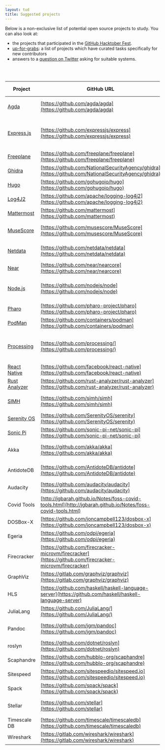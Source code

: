```yaml
---
layout: tud
title: Suggested projects
---
```


Below is a non-exclusive list of potential open source projects to study.
You can also look at:

- the projects that participated in the [GitHub Hacktober Fest](https://github.com/topics/hacktoberfest).
- [up-for-grabs](https://up-for-grabs.net/#/): a list of projects which have curated tasks specifically for new contributors
- answers to a [question on Twitter](https://twitter.com/avandeursen/status/1491146678539550720) asking for suitable systems.

<br/>
<br/>

| Project | GitHub URL | Remarks | Proposed by |
|--|--|--|--|
| [Agda](https://wiki.portal.chalmers.se/agda/pmwiki.php) | [https://github.com/agda/agda](https://github.com/agda/agda) | Type theory, theorem prover | Jesper Cockx |
| [Express.js](https://expressjs.com/) | [https://github.com/expressjs/express](https://github.com/expressjs/express) | Back-end web application framework for Node.js | Diomidis Spinellis
| [Freeplane](https://www.freeplane.org/) | [https://github.com/freeplane/freeplane](https://github.com/freeplane/freeplane) | Mind map editor | Diomidis Spinellis
| [Ghidra](https://www.nsa.gov/ghidra) | [https://github.com/NationalSecurityAgency/ghidra](https://github.com/NationalSecurityAgency/ghidra) | Security, decompilation | Arie van Deursen
| [Hugo](https://gohugo.io) | [https://github.com/gohugoio/hugo](https://github.com/gohugoio/hugo) | Variability | Xavier Devroey
| [Log4J2](https://logging.apache.org/log4j/2.x/) | [https://github.com/apache/logging-log4j2](https://github.com/apache/logging-log4j2) | Security, performance | Arie van Deursen
| [Mattermost](https://mattermost.com) | [https://github.com/mattermost](https://github.com/mattermost) | Collaboration | Zef Hemel
| [MuseScore](https://musescore.org/en) | [https://github.com/musescore/MuseScore](https://github.com/musescore/MuseScore) | Music composition and notation | Diomidis Spinellis
| [Netdata](https://www.netdata.cloud/) | [https://github.com/netdata/netdata](https://github.com/netdata/netdata) | Real time OS metrics display | Diomidis Spinellis
| [Near](https://near.org) | [https://github.com/near/nearcore](https://github.com/near/nearcore) | Smart contracts | Arie van Deursen |
| [Node.js](https://nodejs.org/) | [https://github.com/nodejs/node](https://github.com/nodejs/node) | Back-end JavaScript runtime environment | Diomidis Spinellis
| [Pharo](https://pharo.org) | [https://github.com/pharo-project/pharo](https://github.com/pharo-project/pharo) | If your'e into SmallTalk | Guille Polito |
| [PodMan](https://podman.io/) | [https://github.com/containers/podman](https://github.com/containers/podman) | The New Docker | Arie van Deursen
| [Processing](https://processing.org/) | [https://github.com/processing/](https://github.com/processing/) | Programming language geared toward visual arts | Diomidis Spinellis
| [React Native](https://reactnative.dev/) | [https://github.com/facebook/react-native](https://github.com/facebook/react-native) | UI software framework | Diomidis Spinellis
| [Rust Analyzer](https://rust-analyzer.github.io) | [https://github.com/rust-analyzer/rust-analyzer](https://github.com/rust-analyzer/rust-analyzer) | Program analysis | Arie van Deursen
| [SIMH](http://simh.trailing-edge.com/) | [https://github.com/simh/simh](https://github.com/simh/simh) | Portable multi-system emulator | Diomidis Spinellis
| [Serenity OS](https://serenityos.org) | [https://github.com/SerenityOS/serenity](https://github.com/SerenityOS/serenity) | Retro OS experience | Brian Gianforcaro |
| [Sonic Pi](https://sonic-pi.net/) | [https://github.com/sonic-pi-net/sonic-pi](https://github.com/sonic-pi-net/sonic-pi) | Live (music) coding | Diomidis Spinellis
| Akka | [https://github.com/akka/akka](https://github.com/akka/akka) | Distribution | Burcu Kulahcioglu Ozkan
| AntidoteDB | [https://github.com/AntidoteDB/antidote](https://github.com/AntidoteDB/antidote) | Distribution | Burcu Kulahcioglu Ozkan
| Audacity | [https://github.com/audacity/audacity](https://github.com/audacity/audacity) | Audio Editor | Diomidis Spinellis
| Covid Tools | [http://jgbarah.github.io/Notes/foss-covid-tools.html](http://jgbarah.github.io/Notes/foss-covid-tools.html) | Find your favorite | Arie van Deursen
| DOSBox-X | [https://github.com/joncampbell123/dosbox-x](https://github.com/joncampbell123/dosbox-x) | | Diomidis Spinellis
| Egeria | [https://github.com/odpi/egeria](https://github.com/odpi/egeria) | ING | Arie van Deursen
| Firecracker | [https://github.com/firecracker-microvm/firecracker](https://github.com/firecracker-microvm/firecracker) | | Luís Cruz | 
| GraphViz | [https://gitlab.com/graphviz/graphviz](https://gitlab.com/graphviz/graphviz) | | Diomidis Spinellis
| HLS | [https://github.com/haskell/haskell-language-server](https://github.com/haskell/haskell-language-server) |  Haskell IDE | Leonhard Applis
| JuliaLang | [https://github.com/JuliaLang/](https://github.com/JuliaLang/) | | Arie van Deursen |
| Pandoc | [https://github.com/jgm/pandoc](https://github.com/jgm/pandoc) | Haskell document converter | Leonhard Applis
| roslyn | [https://github.com/dotnet/roslyn](https://github.com/dotnet/roslyn) | Program analysis | Arie van Deursen
| Scaphandre | [https://github.com/hubblo-org/scaphandre](https://github.com/hubblo-org/scaphandre) | Energy | Luís Cruz
| Sitespeed | [https://github.com/sitespeedio/sitespeed.io](https://github.com/sitespeedio/sitespeed.io) | | Luís Cruz
| Spack | [https://github.com/spack/spack](https://github.com/spack/spack) | Dependency management | Arie van Deursen |
| Stellar | [https://github.com/stellar](https://github.com/stellar) | Distribution | Burcu Kulahcioglu Ozkan
| Timescale DB | [https://github.com/timescale/timescaledb](https://github.com/timescale/timescaledb) | | Luís Cruz
| Wireshark | [https://gitlab.com/wireshark/wireshark](https://gitlab.com/wireshark/wireshark) | | Diomidis Spinellis

